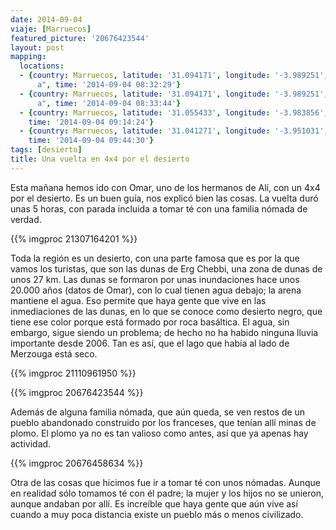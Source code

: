 ```yaml
---
date: 2014-09-04
viaje: [Marruecos]
featured_picture: '20676423544'
layout: post
mapping:
  locations:
  - {country: Marruecos, latitude: '31.094171', longitude: '-3.989251', place: "Er-Rachidí\
      a", time: '2014-09-04 08:32:29'}
  - {country: Marruecos, latitude: '31.094171', longitude: '-3.989251', place: "Er-Rachidí\
      a", time: '2014-09-04 08:33:44'}
  - {country: Marruecos, latitude: '31.055433', longitude: '-3.983856', place: Mfis,
    time: '2014-09-04 09:14:24'}
  - {country: Marruecos, latitude: '31.041271', longitude: '-3.951031', place: Mfis,
    time: '2014-09-04 09:44:30'}
tags: [desierto]
title: Una vuelta en 4x4 por el desierto
---
```

Esta mañana hemos ido con Omar, uno de los hermanos de Alí, con un 4x4 por el desierto. Es un buen guía, nos explicó bien las cosas. La vuelta duró unas 5 horas, con parada incluida a tomar té con una familia nómada de verdad.

{{% imgproc 21307164201 %}}

Toda la región es un desierto, con una parte famosa que es por la que vamos los turistas, que son las dunas de Erg Chebbi, una zona de dunas de unos 27 km. Las dunas se formaron por unas inundaciones hace unos 20.000 años (datos de Omar), con lo cual tienen agua debajo; la arena mantiene el agua. Eso permite que haya gente que vive en las inmediaciones de las dunas, en lo que se conoce como desierto negro, que tiene ese color porque está formado por roca basáltica. El agua, sin embargo, sigue siendo un problema; de hecho no ha habido ninguna lluvia importante desde 2006. Tan es así, que el lago que había al lado de Merzouga está seco.

{{% imgproc 21110961950 %}}

{{% imgproc 20676423544 %}}

Además de alguna familia nómada, que aún queda, se ven restos de un pueblo abandonado construido por los franceses, que tenían allí minas de plomo. El plomo ya no es tan valioso como antes, así que ya apenas hay actividad.

{{% imgproc 20676458634 %}}

Otra de las cosas que hicimos fue ir a tomar té con unos nómadas. Aunque en realidad sólo tomamos té con él padre; la mujer y los hijos no se unieron, aunque andaban por allí. Es increíble que haya gente que aún vive así cuando a muy poca distancia existe un pueblo más o menos civilizado.
